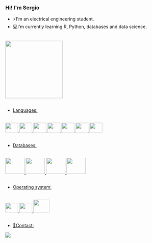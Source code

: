 ### Hi! I'm Sergio

<!--
**seperool/seperool** is a ✨ _special_ ✨ repository because its `README.md` (this file) appears on your GitHub profile.

Here are some ideas to get you started:

- 🔭 I’m currently working on ...
- 🌱 I’m currently learning ...
- 👯 I’m looking to collaborate on ...
- 📫 How to reach me: ...
- 💬 Ask me about ...
- 😄 Pronouns: ...
- ⚡ Fun fact: ...
-->
- ⚡I'm an electrical engineering student.
- 💻I'm currently learning R, Python, databases and data science.

##

<div>
<a href="https://github.com/seu-usuário-aqui">
<img height="180em" src="https://github-readme-stats.vercel.app/api/top-langs/?username=seperool&layout=compact&langs_count=7&theme=dracula"/>
</div>

##

- Languages:
<div style="display: inline_block"><br>
  <a href="https://github.com/seperool">
  <img height="30" width="40" src="https://cdn.jsdelivr.net/gh/devicons/devicon/icons/cplusplus/cplusplus-original.svg" />
  <img height="30" width="40" src="https://cdn.jsdelivr.net/gh/devicons/devicon/icons/matlab/matlab-original.svg" />
  <img height="30" width="40" src="https://cdn.jsdelivr.net/gh/devicons/devicon/icons/python/python-original-wordmark.svg" />
  <img height="30" width="40" src="https://cdn.jsdelivr.net/gh/devicons/devicon/icons/pandas/pandas-original-wordmark.svg" />
  <img height="30" width="40" src="https://cdn.jsdelivr.net/gh/devicons/devicon@latest/icons/lua/lua-original.svg" />
  <img height="30" width="40" src="https://cdn.jsdelivr.net/gh/devicons/devicon/icons/r/r-original.svg" />
  <img height="30" width="40" src="https://cdn.jsdelivr.net/gh/devicons/devicon/icons/arduino/arduino-original-wordmark.svg" />
</div>

##

- Databases:
<div style="display: inline_block"><br>
  <a href="https://github.com/seperool">
  <img height="50" width="60" src="https://cdn.jsdelivr.net/gh/devicons/devicon/icons/sqlite/sqlite-original-wordmark.svg" />
  <img height="50" width="60" src="https://cdn.jsdelivr.net/gh/devicons/devicon/icons/mysql/mysql-original-wordmark.svg" />
  <img height="50" width="60" src="https://cdn.jsdelivr.net/gh/devicons/devicon/icons/microsoftsqlserver/microsoftsqlserver-plain-wordmark.svg" />
  <img height="50" width="60" src="https://cdn.jsdelivr.net/gh/devicons/devicon/icons/postgresql/postgresql-original-wordmark.svg" />
</div>

##

- Operating system:
<div style="display: inline_block"><br>
  <a href="https://github.com/seperool">
  <img height="30" width="40" src="https://cdn.jsdelivr.net/gh/devicons/devicon/icons/linux/linux-original.svg" />
  <img height="30" width="40" src="https://cdn.jsdelivr.net/gh/devicons/devicon@latest/icons/ubuntu/ubuntu-original-wordmark.svg" />
  <img height="40" width="50" src="https://cdn.jsdelivr.net/gh/devicons/devicon/icons/bash/bash-original.svg" />
</div>

##

- 💬Contact:
<div>
  <a href = "mailto:seperool@gmail.com"><img src="https://img.shields.io/badge/Gmail-D14836?style=for-the-badge&logo=gmail&logoColor=white" target="_blank"></a>
</div>
